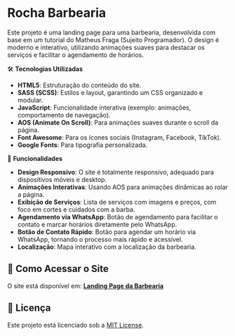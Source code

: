 

# Rocha Barbearia

Este projeto é uma landing page para uma barbearia, desenvolvida com base em um tutorial do Matheus Fraga (Sujeito Programador). O design é moderno e interativo, utilizando animações suaves para destacar os serviços e facilitar o agendamento de horários.

🛠️ **Tecnologias Utilizadas**

- **HTML5**: Estruturação do conteúdo do site.
- **SASS (SCSS)**: Estilos e layout, garantindo um CSS organizado e modular.
- **JavaScript**: Funcionalidade interativa (exemplo: animações, comportamento de navegação).
- **AOS (Animate On Scroll)**: Para animações suaves durante o scroll da página.
- **Font Awesome**: Para os ícones sociais (Instagram, Facebook, TikTok).
- **Google Fonts**: Para tipografia personalizada.

📜 **Funcionalidades**

- **Design Responsivo**: O site é totalmente responsivo, adequado para dispositivos móveis e desktop.
- **Animações Interativas**: Usando AOS para animações dinâmicas ao rolar a página.
- **Exibição de Serviços**: Lista de serviços com imagens e preços, com foco em cortes e cuidados com a barba.
- **Agendamento via WhatsApp**: Botão de agendamento para facilitar o contato e marcar horários diretamente pelo WhatsApp.
- **Botão de Contato Rápido**: Botão para agendar um horário via WhatsApp, tornando o processo mais rápido e acessível.
- **Localização**: Mapa interativo com a localização da barbearia.

 
## 🚀 Como Acessar o Site

O site está disponível em: **[Landing Page da Barbearia](https://landing-page-barbearia-alpha.vercel.app/)**

## 📄 Licença

Este projeto está licenciado sob a [MIT License](LICENSE).
